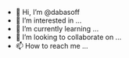 - 👋 Hi, I’m @dabasoff
- 👀 I’m interested in ...
- 🌱 I’m currently learning ...
- 💞️ I’m looking to collaborate on ...
- 📫 How to reach me ...

<!---
dabasoff/dabasoff is a ✨ special ✨ repository because its `README.md` (this file) appears on your GitHub profile.
You can click the Preview link to take a look at your changes.
--->
